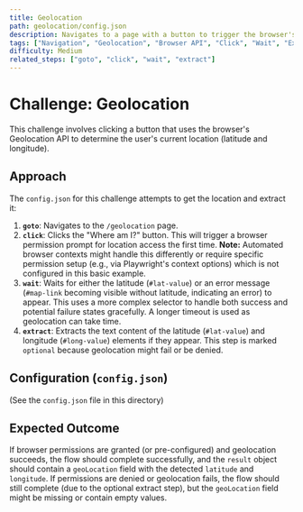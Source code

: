 ```yaml
---
title: Geolocation
path: geolocation/config.json
description: Navigates to a page with a button to trigger the browser's Geolocation API. Clicks the button and extracts the resulting latitude/longitude. Requires browser permissions.
tags: ["Navigation", "Geolocation", "Browser API", "Click", "Wait", "Extract"]
difficulty: Medium
related_steps: ["goto", "click", "wait", "extract"]
---
```


# Challenge: Geolocation

This challenge involves clicking a button that uses the browser's Geolocation API to determine the user's current location (latitude and longitude).

## Approach

The `config.json` for this challenge attempts to get the location and extract it:

1.  **`goto`**: Navigates to the `/geolocation` page.
2.  **`click`**: Clicks the "Where am I?" button. This will trigger a browser permission prompt for location access the first time. **Note:** Automated browser contexts might handle this differently or require specific permission setup (e.g., via Playwright's context options) which is not configured in this basic example.
3.  **`wait`**: Waits for either the latitude (`#lat-value`) or an error message (`#map-link` becoming visible without latitude, indicating an error) to appear. This uses a more complex selector to handle both success and potential failure states gracefully. A longer timeout is used as geolocation can take time.
4.  **`extract`**: Extracts the text content of the latitude (`#lat-value`) and longitude (`#long-value`) elements if they appear. This step is marked `optional` because geolocation might fail or be denied.

## Configuration (`config.json`)

(See the `config.json` file in this directory)

## Expected Outcome

If browser permissions are granted (or pre-configured) and geolocation succeeds, the flow should complete successfully, and the `result` object should contain a `geoLocation` field with the detected `latitude` and `longitude`. If permissions are denied or geolocation fails, the flow should still complete (due to the optional extract step), but the `geoLocation` field might be missing or contain empty values.
